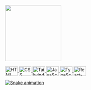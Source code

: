 <div>
  <a href="https://github.com/joaoribeiro74">
  <img height="180em" src="https://github-readme-stats.vercel.app/api/top-langs/?username=joaoribeiro74&layout=compact&langs_count=16&theme=dark"/>
</div>

<div style="display: inline_block"><br>
   <img align="center" alt="HTML" height="30" width="40" src="https://cdn.jsdelivr.net/gh/devicons/devicon@latest/icons/html5/html5-plain.svg" />
  <img align="center" alt="CSS" height="30" width="40" src="https://cdn.jsdelivr.net/gh/devicons/devicon@latest/icons/css3/css3-plain.svg" />
  <img align="center" alt="Tailwind" height="30" width="40" src="https://cdn.jsdelivr.net/gh/devicons/devicon@latest/icons/tailwindcss/tailwindcss-original.svg" />
    <img align="center" alt="JavaScript" height="30" width="40" src="https://cdn.jsdelivr.net/gh/devicons/devicon@latest/icons/javascript/javascript-plain.svg" />
  <img align="center" alt="TypeScript" height="30" width="40" src="https://cdn.jsdelivr.net/gh/devicons/devicon@latest/icons/typescript/typescript-plain.svg" />
  <img align="center" alt="React-Native" height="30" width="40" src="https://cdn.jsdelivr.net/gh/devicons/devicon@latest/icons/react/react-original.svg" />
</div>

![Snake animation](https://github.com/joaoribeiro74/joaoribeiro74/blob/output/github-contribution-grid-snake.svg)
